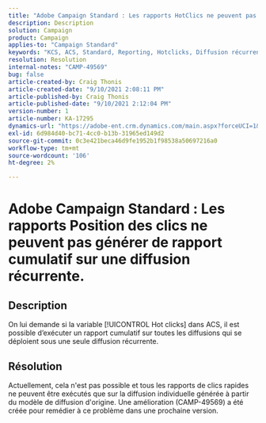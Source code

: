 ```yaml
---
title: "Adobe Campaign Standard : Les rapports HotClics ne peuvent pas générer de rapport cumulatif sur une diffusion récurrente."
description: Description
solution: Campaign
product: Campaign
applies-to: "Campaign Standard"
keywords: "KCS, ACS, Standard, Reporting, Hotclicks, Diffusion récurrente"
resolution: Resolution
internal-notes: "CAMP-49569"
bug: false
article-created-by: Craig Thonis
article-created-date: "9/10/2021 2:08:11 PM"
article-published-by: Craig Thonis
article-published-date: "9/10/2021 2:12:04 PM"
version-number: 1
article-number: KA-17295
dynamics-url: "https://adobe-ent.crm.dynamics.com/main.aspx?forceUCI=1&pagetype=entityrecord&etn=knowledgearticle&id=14217383-4012-ec11-b6e6-000d3a597bfc"
exl-id: 6d984d40-bc71-4cc0-b13b-31965ed149d2
source-git-commit: 0c3e421beca46d9fe1952b1f98538a50697216a0
workflow-type: tm+mt
source-wordcount: '106'
ht-degree: 2%

---
```


# Adobe Campaign Standard : Les rapports Position des clics ne peuvent pas générer de rapport cumulatif sur une diffusion récurrente.

## Description


On lui demande si la variable [!UICONTROL Hot clicks] dans ACS, il est possible d’exécuter un rapport cumulatif sur toutes les diffusions qui se déploient sous une seule diffusion récurrente.


## Résolution


Actuellement, cela n&#39;est pas possible et tous les rapports de clics rapides ne peuvent être exécutés que sur la diffusion individuelle générée à partir du modèle de diffusion d&#39;origine. Une amélioration (CAMP-49569) a été créée pour remédier à ce problème dans une prochaine version.
